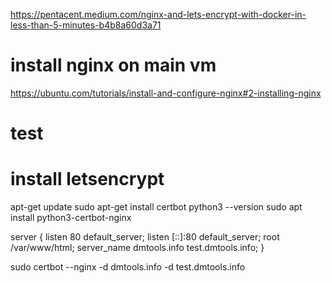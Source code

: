 https://pentacent.medium.com/nginx-and-lets-encrypt-with-docker-in-less-than-5-minutes-b4b8a60d3a71

# install nginx on main vm

https://ubuntu.com/tutorials/install-and-configure-nginx#2-installing-nginx

# test

# install letsencrypt

apt-get update
sudo apt-get install certbot
python3 --version
sudo apt install python3-certbot-nginx


server {
    listen 80 default_server;
    listen [::]:80 default_server;
    root /var/www/html;
    server_name dmtools.info test.dmtools.info;
}


sudo certbot --nginx -d dmtools.info -d test.dmtools.info

